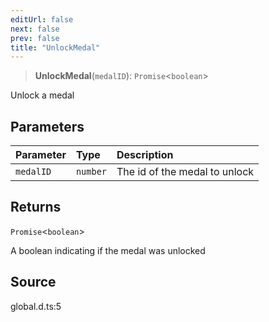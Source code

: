 ```yaml
---
editUrl: false
next: false
prev: false
title: "UnlockMedal"
---
```


> **UnlockMedal**(`medalID`): `Promise`\<`boolean`\>

Unlock a medal

## Parameters

| Parameter | Type | Description |
| :------ | :------ | :------ |
| `medalID` | `number` | The id of the medal to unlock |

## Returns

`Promise`\<`boolean`\>

A boolean indicating if the medal was unlocked

## Source

global.d.ts:5
